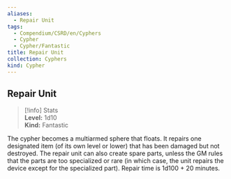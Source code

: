 ```yaml
---
aliases:
  - Repair Unit
tags:
  - Compendium/CSRD/en/Cyphers
  - Cypher
  - Cypher/Fantastic
title: Repair Unit
collection: Cyphers
kind: Cypher
---
```

## Repair Unit  
>[!info] Stats  
> **Level:** 1d10  
> **Kind:** Fantastic
  
The cypher becomes a multiarmed sphere that floats. It repairs one designated item (of its own level or lower) that has been damaged but not destroyed. The repair unit can also create spare parts, unless the GM rules that the parts are too specialized or rare (in which case, the unit repairs the device except for the specialized part). Repair time is 1d100 + 20 minutes.